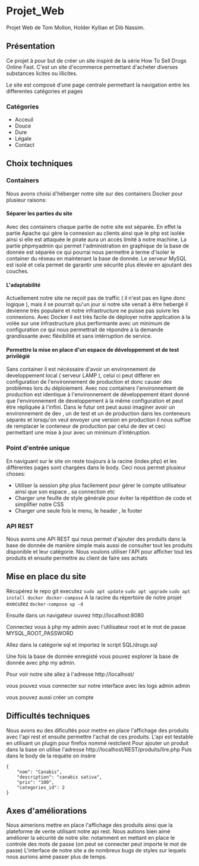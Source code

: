 # Projet_Web
Projet Web de Tom Mollon, Holder Kyllian et Dib Nassim.

## Présentation 

Ce projet à pour but de créer un site inspiré de la série How To Sell Drugs Online Fast.
C'est un site d'ecommerce permettant d'acheter diverses substances licites ou illicites.

Le site est composé d'une page centrale permettant la navigation entre les differentes catégories et pages

### Catégories 

- Acceuil 
- Douce 
- Dure 
- Légale 
- Contact

## Choix techniques

### Containers 

Nous avons choisi d'héberger notre site sur des containers Docker pour plusieur raisons:

#### Séparer les parties du site 

Avec des containers chaque partie de notre site est séparée. En effet la partie Apache qui gère la connexion au clients ainsi que le php est isolée ainsi si elle est attaquée le pirate aura un accès limité à notre machine. 
La partie phpmyadmin qui permet l'administration en graphique de la base de donnée est séparée ce qui pourrai nous permettre à terme d'isoler le container du réseau en maintenant la base de donnée.
Le serveur MySQL est isolé et cela permet de garantir une sécurité plus élevée en ajoutant des couches.

#### L'adaptabilité

Actuellement notre site ne reçoit pas de traffic ( il n'est pas en ligne donc logique ), mais il se pourrait qu'un jour si notre site venait à être hebergé il devienne très populaire et notre infrastructure ne puisse pas suivre les connexions. 
Avec Docker il est très facile de déployer notre application à la volée sur une infrastructure plus performante avec un minimum de configuration ce qui nous permettrait de répondre à la demande grandissante avec fléxibilité et sans intérruption de service.

#### Permettre la mise en place d'un espace de développement et de test privilégié

Sans container il est nécéssaire d'avoir un environnement de developpement local ( serveur LAMP ), celui ci peut differer en configuration de l'environnement de production et donc causer des problèmes lors du déploiement.
Avec nos containers l'environnement de production est identique à l'environnement de développement étant donné que l'environnement de developpement à la même configuration et peut être répliquée à l'infini.
Dans le futur ont peut aussi imaginer avoir un environnement de dev , un de test et un de production dans les conteneurs séparés et lorsqu'on veut envoyer une version en production il nous suffise de remplacer le conteneur de production par celui de dev et ceci permettant une mise à jour avec un minimum d'intéruption.

### Point d'entrée unique

En naviguant sur le site on reste toujours à la racine (index.php) et les différentes pages sont chargées dans le body.
Ceci nous permet plusieur choses:

- Utiliser la session php plus facilement pour gérer le compte utilisateur ainsi que son espace , sa connection etc
- Charger une feuille de style générale pour éviter la répétition de code et simplifier notre CSS
- Charger une seule fois le menu, le header , le footer

### API REST

Nous avons une API REST qui nous permet d'ajouter des produits dans la base de donnée de manière simple mais aussi de consulter tout les produits disponible et leur catégorie.
Nous voulons utiliser l'API pour afficher tout les produits et ensuite permettre au client de faire ses achats 

## Mise en place du site

Récupérez le repo git 
executez    ```sudo apt update```
            ```sudo apt upgrade```
            ```sudo apt install docker docker-compose```
A la racine du répertoire de notre projet
executez ``` docker-compose up -d  ```

Ensuite dans un navigateur ouvrez http://localhost:8080

Connectez vous à php my admin avec l'utilisateur root et le mot de passe MYSQL_ROOT_PASSWORD 

Allez dans la catégorie sql et importez le script SQL/drugs.sql

Une fois la base de donnée enregisté vous pouvez explorer la base de donnée avec php my admin.

Pour voir notre site allez à l'adresse http://localhost/ 

vous pouvez vous connecter sur notre interface avec les logs admin admin 

vous pouvez aussi créer un compte 

## Difficultés techniques 

Nous avons eu des dificultés pour mettre en place l'affichage des produits avec l'api rest et ensuite permettre l'achat de ces produits.
L'api est testable en utilisant un plugin pour firefox nommé restclient
Pour ajouter un produit dans la base on utilise l'adresse http://localhost/REST/produits/lire.php
Puis dans le body de la requète on insère
```
{
    "nom": "Canabis",
    "description": "canabis sativa",
    "prix": "100",
    "categories_id": 2
}
```
## Axes d'améliorations 

Nous aimerions mettre en place l'affichage des produits ainsi que la plateforme de vente utilisant notre api rest.
Nous autions bien aimé améliorer la sécurité de notre site: notamment en mettant en place le controle des mots de passe (on peut se connecter peut importe le mot de passe)
L'interface de notre site a de nombreux bugs de styles sur lequels nous aurions aimé passer plus de temps.